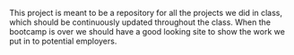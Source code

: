This project is meant to be a repository for all the projects we did in class, which should be continuously updated throughout the class. When the bootcamp is over we should have a good looking site to show the work we put in to potential employers.